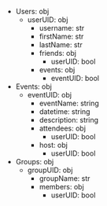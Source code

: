 - Users: obj
    - userUID: obj
        - username: str
        - firstName: str
        - lastName: str
        - friends: obj
            - userUID: bool
        - events: obj
            - eventUID: bool
- Events: obj
    - eventUID: obj
         - eventName: string
         - datetime: string
         - description: string
         - attendees: obj
             - userUID: bool
         - host: obj
             - userUID: bool
- Groups: obj
    - groupUID: obj
        - groupName: str
        - members: obj
            - userUID: bool
